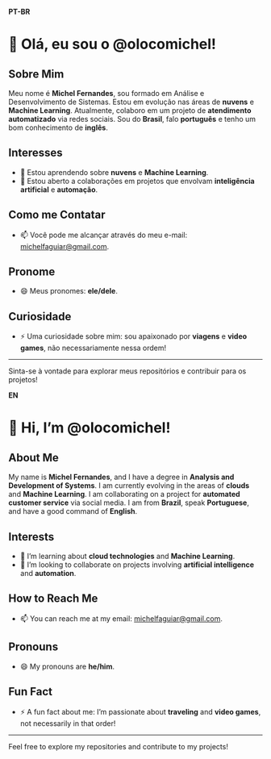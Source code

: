 **PT-BR**

# 👋 Olá, eu sou o @olocomichel!

## Sobre Mim
Meu nome é **Michel Fernandes**, sou formado em Análise e Desenvolvimento de Sistemas. Estou em evolução nas áreas de **nuvens** e **Machine Learning**. Atualmente, colaboro em um projeto de **atendimento automatizado** via redes sociais. Sou do **Brasil**, falo **português** e tenho um bom conhecimento de **inglês**.

## Interesses
- 🌱 Estou aprendendo sobre **nuvens** e **Machine Learning**.
- 💞️ Estou aberto a colaborações em projetos que envolvam **inteligência artificial** e **automação**.

## Como me Contatar
- 📫 Você pode me alcançar através do meu e-mail: [michelfaguiar@gmail.com](mailto:michelfaguiar@gmail.com).

## Pronome
- 😄 Meus pronomes: **ele/dele**.

## Curiosidade
- ⚡ Uma curiosidade sobre mim: sou apaixonado por **viagens** e **video games**, não necessariamente nessa ordem!

---

Sinta-se à vontade para explorar meus repositórios e contribuir para os projetos!

**EN**

# 👋 Hi, I’m @olocomichel!

## About Me
My name is **Michel Fernandes**, and I have a degree in **Analysis and Development of Systems**. I am currently evolving in the areas of **clouds** and **Machine Learning**. I am collaborating on a project for **automated customer service** via social media. I am from **Brazil**, speak **Portuguese**, and have a good command of **English**.

## Interests
- 🌱 I’m learning about **cloud technologies** and **Machine Learning**.
- 💞️ I’m looking to collaborate on projects involving **artificial intelligence** and **automation**.

## How to Reach Me
- 📫 You can reach me at my email: [michelfaguiar@gmail.com](mailto:michelfaguiar@gmail.com).

## Pronouns
- 😄 My pronouns are **he/him**.

## Fun Fact
- ⚡ A fun fact about me: I’m passionate about **traveling** and **video games**, not necessarily in that order!

---

Feel free to explore my repositories and contribute to my projects!
